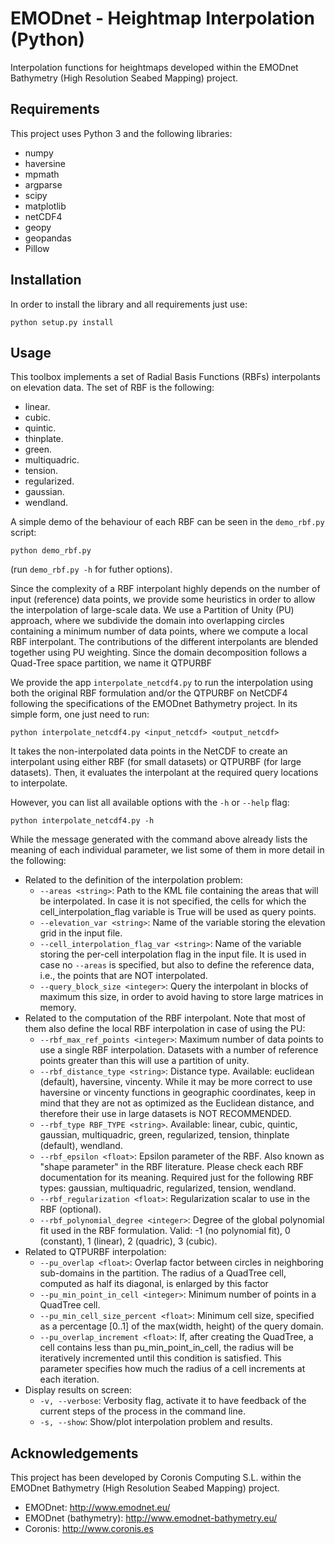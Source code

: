 # EMODnet - Heightmap Interpolation (Python)

Interpolation functions for heightmaps developed within the EMODnet Bathymetry (High Resolution Seabed Mapping) project.

## Requirements

This project uses Python 3 and the following libraries:
* numpy
* haversine
* mpmath
* argparse
* scipy
* matplotlib
* netCDF4
* geopy
* geopandas
* Pillow

## Installation

In order to install the library and all requirements just use:

```
python setup.py install 
```

## Usage

This toolbox implements a set of Radial Basis Functions (RBFs) interpolants on elevation data. The set of RBF is the following:
* linear.
* cubic.
* quintic.
* thinplate.
* green.
* multiquadric.
* tension.
* regularized.
* gaussian.
* wendland.

A simple demo of the behaviour of each RBF can be seen in the `demo_rbf.py` script:

```
python demo_rbf.py
```
(run `demo_rbf.py -h` for futher options).

Since the complexity of a RBF interpolant highly depends on the number of input (reference) data points, we provide some 
heuristics in order to allow the interpolation of large-scale data. We use a Partition of Unity (PU) approach, where we subdivide
the domain into overlapping circles containing a minimum number of data points, where we compute a local RBF interpolant.
The contributions of the different interpolants are blended together using PU weighting. Since the domain decomposition 
follows a Quad-Tree space partition, we name it QTPURBF

We provide the app `interpolate_netcdf4.py` to run the interpolation using both the original RBF formulation and/or the QTPURBF on NetCDF4 following 
the specifications of the EMODnet Bathymetry project. In its simple form, one just need to run:

```
python interpolate_netcdf4.py <input_netcdf> <output_netcdf>
```

It takes the non-interpolated data points in the NetCDF to create an interpolant using either RBF (for small datasets) 
or QTPURBF (for large datasets). Then, it evaluates the interpolant at the required query locations to interpolate.  

However, you can list all available options with the `-h` or `--help` flag:

```
python interpolate_netcdf4.py -h
```

While the message generated with the command above already lists the meaning of each individual parameter, we list some 
of them in more detail in the following:

* Related to the definition of the interpolation problem:
    * `--areas <string>`: Path to the KML file containing the areas that will be interpolated. In case it is not specified, the cells for which the cell_interpolation_flag variable is True will be used as query points. 
    * `--elevation_var <string>`: Name of the variable storing the elevation grid in the input file.
    * `--cell_interpolation_flag_var <string>`: Name of the variable storing the per-cell interpolation flag in the input file. It is used in case no `--areas` is specified, but also to define the reference data, i.e., the points that are NOT interpolated.
    * `--query_block_size <integer>`: Query the interpolant in blocks of maximum this size, in order to avoid having to store large matrices in memory.
* Related to the computation of the RBF interpolant. Note that most of them also define the local RBF interpolation in case of using the PU:
    * `--rbf_max_ref_points <integer>`: Maximum number of data points to use a single RBF interpolation. Datasets with a number of reference points greater than this will use a partition of unity.
    * `--rbf_distance_type <string>`: Distance type. Available: euclidean (default), haversine, vincenty. While it may be more correct to use haversine or vincenty functions in geographic coordinates, keep in mind that they are not as optimized as the Euclidean distance, and therefore their use in large datasets is NOT RECOMMENDED.
    * `--rbf_type RBF_TYPE <string>`. Available: linear, cubic, quintic, gaussian, multiquadric, green, regularized, tension, thinplate (default), wendland.
    * `--rbf_epsilon <float>`: Epsilon parameter of the RBF. Also known as "shape parameter" in the RBF literature. Please check each RBF documentation for its meaning. Required just for the following RBF types: gaussian, multiquadric, regularized, tension, wendland.
    * `--rbf_regularization <float>`: Regularization scalar to use in the RBF (optional).
    * `--rbf_polynomial_degree <integer>`: Degree of the global polynomial fit used in the RBF formulation. Valid: -1 (no polynomial fit), 0 (constant), 1 (linear), 2 (quadric), 3 (cubic).
* Related to QTPURBF interpolation:
    * `--pu_overlap <float>`: Overlap factor between circles in neighboring sub-domains in the partition. The radius of a QuadTree cell, computed as half its diagonal, is enlarged by this factor
    * `--pu_min_point_in_cell <integer>`: Minimum number of points in a QuadTree cell.
    * `--pu_min_cell_size_percent <float>`: Minimum cell size, specified as a percentage [0..1] of the max(width, height) of the query domain.
    * `--pu_overlap_increment <float>`: If, after creating the QuadTree, a cell contains less than pu_min_point_in_cell, the radius will be iteratively incremented until this condition is satisfied. This parameter specifies how much the radius of a cell increments at each iteration.
* Display results on screen:
    * `-v, --verbose`: Verbosity flag, activate it to have feedback of the current steps of the process in the command line.
    * `-s, --show`: Show/plot interpolation problem and results.

## Acknowledgements

This project has been developed by Coronis Computing S.L. within the EMODnet Bathymetry (High Resolution Seabed Mapping) project.

* EMODnet: http://www.emodnet.eu/
* EMODnet (bathymetry): http://www.emodnet-bathymetry.eu/
* Coronis: http://www.coronis.es